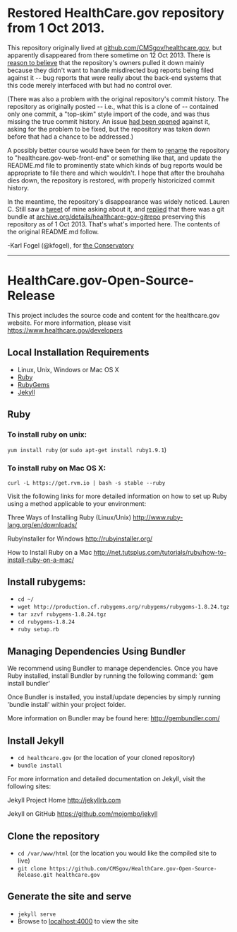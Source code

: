 # Restored HealthCare.gov repository from 1 Oct 2013.

This repository originally lived at [github.com/CMSgov/healthcare.gov](https://github.com/CMSgov/healthcare.gov), but apparently disappeared from there sometime on 12 Oct 2013.  There is [reason to believe](http://www.wired.com/wiredenterprise/2013/10/obamacare-github/) that the repository's owners pulled it down mainly because they didn't want to handle misdirected bug reports being filed against it -- bug reports that were really about the back-end systems that this code merely interfaced with but had no control over.

(There was also a problem with the original repository's commit history.  The repository as originally posted -- i.e., what this is a clone of -- contained only one commit, a "top-skim" style import of the code, and was thus missing the true commit history.  An issue [had been opened](https://www.google.com/search?q=%22benbalter%22+healthcare.gov+%22contributor+information%22+%22commit+history%22) against it, asking for the problem to be fixed, but the repository was taken down before that had a chance to be addressed.)

A possibly better course would have been for them to [rename](https://help.github.com/articles/renaming-a-repository) the repository to "healthcare.gov-web-front-end" or something like that, and update the README.md file to prominently state which kinds of bug reports would be appropriate to file there and which wouldn't.  I hope that after the brouhaha dies down, the repository is restored, with properly historicized commit history.

In the meantime, the repository's disappearance was widely noticed.  Lauren C. Still saw a [tweet](https://twitter.com/kfogel/status/389134395694526464) of mine asking about it, and [replied](https://twitter.com/laurencstill/status/389181641689534464) that there was a git bundle at [archive.org/details/healthcare-gov-gitrepo](https://archive.org/details/healthcare-gov-gitrepo) preserving this repository as of 1 Oct 2013.  That's what's imported here.  The contents of the original README.md follow.

-Karl Fogel (@kfogel), for [the Conservatory](http://conservatory.github.io/)

--------------------------------------------------------------------------
# HealthCare.gov-Open-Source-Release

This project includes the source code and content for the healthcare.gov website. For more information, please visit https://www.healthcare.gov/developers

## Local Installation Requirements

- Linux, Unix, Windows or Mac OS X
- [Ruby](http://www.ruby-lang.org/en/downloads/)
- [RubyGems](http://rubygems.org/pages/download)
- [Jekyll](http://jekyllrb.com)


## Ruby

### To install ruby on unix:

`yum install ruby` (or `sudo apt-get install ruby1.9.1`)


### To install ruby on Mac OS X:

`curl -L https://get.rvm.io | bash -s stable --ruby`

Visit the following links for more detailed information on how to set up Ruby using a method applicable to your environment:

Three Ways of Installing Ruby (Linux/Unix)
http://www.ruby-lang.org/en/downloads/
 
RubyInstaller for Windows
http://rubyinstaller.org/

How to Install Ruby on a Mac
http://net.tutsplus.com/tutorials/ruby/how-to-install-ruby-on-a-mac/


## Install rubygems: 

- `cd ~/`
- `wget http://production.cf.rubygems.org/rubygems/rubygems-1.8.24.tgz`
- `tar xzvf rubygems-1.8.24.tgz`
- `cd rubygems-1.8.24`
- `ruby setup.rb`


## Managing Dependencies Using Bundler

We recommend using Bundler to manage dependencies. Once you have Ruby installed, install Bundler by running the following command: 'gem install bundler'

Once Bundler is installed, you install/update depencies by simply running 'bundle install' within your project folder.

More information on Bundler may be found here: http://gembundler.com/


## Install Jekyll

- `cd healthcare.gov` (or the location of your cloned repository)
- `bundle install`

For more information and detailed documentation on Jekyll, visit the following sites:

Jekyll Project Home
http://jekyllrb.com

Jekyll on GitHub
https://github.com/mojombo/jekyll


## Clone the repository

- `cd /var/www/html` (or the location you would like the compiled site to live)
- `git clone https://github.com/CMSgov/HealthCare.gov-Open-Source-Release.git healthcare.gov`


## Generate the site and serve

- `jekyll serve`
- Browse to [localhost:4000](http://localhost:4000) to view the site